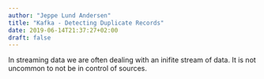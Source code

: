 ```yaml
---
author: "Jeppe Lund Andersen"
title: "Kafka - Detecting Duplicate Records"
date: 2019-06-14T21:37:27+02:00
draft: false
---
```


In streaming data we are often dealing with an inifite stream of data. It is not uncommon to not be in control of sources.